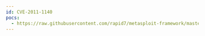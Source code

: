 ```yaml
---
id: CVE-2011-1140
pocs:
  - https://raw.githubusercontent.com/rapid7/metasploit-framework/master/modules/auxiliary/dos/wireshark/cldap.rb
---
```

